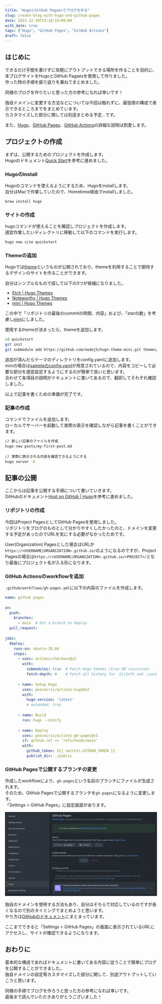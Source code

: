 ```yaml
---
title: "HugoとGitHub Pagaesでブログを作る"
slug: create-blog-with-hugo-and-github-pages
date: 2021-12-20T23:10:15+09:00
with_date: true
tags: ["Hugo", "GitHub Pages", "GitHub Actions"]
draft: false
---
```



## はじめに

できるだけ手間を書けずに気軽にアウトプットできる場所を作ることを目的に、
本ブログサイトをHugoとGitHub Pagaesを使用して作りました。<br>
作った時の手順を振り返りを兼ねてまとめました。

同様のブログを作りたいと思った方の参考になれば幸いです！

独自ドメインに変更する方法などについては今回は触れずに、最低限の構成で表示できるところまでをまとめています。<br>
カスタマイズした部分に関しては別途まとめる予定…です。

また、[Hugo](https://gohugo.io/)、[GitHub Pages](https://docs.github.com/ja/pages/getting-started-with-github-pages/about-github-pages)、[GitHub Actions](https://docs.github.com/ja/actions/learn-github-actions/understanding-github-actions)の詳細な説明は割愛します。


## プロジェクトの作成

まずは、公開するためのプロジェクトを作成します。<br>
Hugoのドキュメント[Quick Start](https://gohugo.io/getting-started/quick-start/)を参考に進めました。

### Hugoのinstall

Hugoのコマンドを使えるようにするため、Hugoをinstallします。<br>
自分はMacで作業していたので、Homebrew経由でinstallしました。

```sh
brew install hugo
```

### サイトの作成

hugoコマンドが使えることを確認しプロジェクトを作成します。<br>
適宜作業したいディレクトリに移動して以下のコマンドを実行します。

```sh
hugo new site quickstart
```

### Themeの追加

Hugoでは[theme](https://themes.gohugo.io/)というものが公開されており、themeを利用することで期待するデザインのサイトを作ることができます。

自分はシンプルなもので探して以下の3つが候補になりました。

  - [Etch \| Hugo Themes](https://themes.gohugo.io/themes/etch/)
  - [Noteworthy \| Hugo Themes](https://themes.gohugo.io/themes/hugo-theme-noteworthy/)
  - [mini \| Hugo Themes](https://themes.gohugo.io/themes/hugo-theme-cactus-plus/)

この中で「リポジトリの最後のcommitの時間、内容」および、「starの数」を考慮し[mini](https://themes.gohugo.io/themes/hugo-theme-cactus-plus/)にしました。

使用するthemeが決まったら、themeを追加します。

```sh
cd quickstart
git init
git submodule add https://github.com/nodejh/hugo-theme-mini.git themes/mini
```

追加が済んだらテーマのディレクトリをconfig.yamlに追加します。<br>
miniの場合は[sampleのconfig.yaml](https://github.com/nodejh/hugo-theme-mini/blob/master/exampleSite/config.yaml)が用意されているので、内容をコピーして必要な部分を適宜設定するようにするのが簡単で良いと思います。<br>
合わせて各項目の説明がドキュメントに書いてあるので、翻訳してそれぞれ確認しました。

以上で記事を書くための準備が完了です。

### 記事の作成

コマンドでファイルを追加します。<br>
ローカルでサーバーを起動して実際の表示を確認しながら記事を書くことができます。

```sh
// 新しい記事のファイルを作成
hugo new posts/my-first-post.md

// 実際に表示される内容を確認できるようにする
hugo server -D
```


## 記事の公開

ここからは記事を公開する手順について書いていきます。<br>
GitHubのドキュメント[Host on GitHub \| Hugo](https://gohugo.io/hosting-and-deployment/hosting-on-github/)を参考に進めました。


### リポジトリの作成

今回はProject PagesとしてGitHub Pagesを使用しました。<br>
リポジトリをブログのものとして分かりやすくしたかったのと、ドメインを変更する予定があったのでURLを気にする必要がなかったためです。

User(Organization) Pagesとした場合はURLが`https://<USERNAME|ORGANIZATION>.github.io/`のようになるのですが、Project Pagesの場合は`https://<USERNAME|ORGANIZATION>.github.io/<PROJECT>/`となり最後にプロジェクト名が入る形になります。

### GitHub Actionsのworkflowを追加

`.github/workflows/gh-pages.yml`に以下の内容のファイルを作成します。

```yml
name: github pages

on:
  push:
    branches:
      - main  # Set a branch to deploy
  pull_request:

jobs:
  deploy:
    runs-on: ubuntu-20.04
    steps:
      - uses: actions/checkout@v2
        with:
          submodules: true  # Fetch Hugo themes (true OR recursive)
          fetch-depth: 0    # Fetch all history for .GitInfo and .Lastmod

      - name: Setup Hugo
        uses: peaceiris/actions-hugo@v2
        with:
          hugo-version: 'latest'
          # extended: true

      - name: Build
        run: hugo --minify

      - name: Deploy
        uses: peaceiris/actions-gh-pages@v3
        if: github.ref == 'refs/heads/main'
        with:
          github_token: ${{ secrets.GITHUB_TOKEN }}
          publish_dir: ./public
```

### GitHub Pagesで公開するブランチの変更

作成したworkflowにより、`gh-pages`という名前のブランチにファイルが生成されます。<br>
そのため、GitHub Pagesで公開するブランチを`gh-pages`になるように変更します。<br>
「Settings > GitHub Pages」に設定画面があります。

![Settings > GitHub Pages](/images/create-blog-with-hugo-and-github-pages/setting-screen.png)

独自のドメインを使用する方法もあり、自分はそちらで対応しているのですが長くなるので別のタイミングでまとめようと思います。<br>
やり方は[GitHubのドキュメント](https://docs.github.com/ja/pages/configuring-a-custom-domain-for-your-github-pages-site/managing-a-custom-domain-for-your-github-pages-site)にまとまっています。

ここまでできると「Settings > GitHub Pages」の画面に表示されているURLにアクセスし、サイトが確認できるようになります。


## おわりに

基本的な構成であればドキュメントに書いてある内容に従うことで簡単にブログを公開することができました。<br>
独自ドメインの設定等カスタマイズした部分に関して、別途アウトプットしていこうと思います。

同様の手順でブログを作ろうと思った方の参考になれば幸いです。<br>
最後まで読んでいただきありがとうございました！










